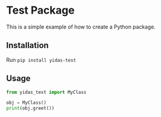 # Test Package

This is a simple example of how to create a Python package.

## Installation

Run `pip install yidas-test`

## Usage

```python
from yidas_test import MyClass

obj = MyClass()
print(obj.greet())